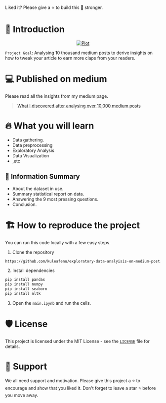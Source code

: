 Liked it? Please give a ⭐️ to build this 💪 stronger.
# 👋 Introduction
<p align="center">
    <a href="https://tryshape.vercel.app" target="blank"/>
        <img src="./images/graph1.jpg" alt="Plot" />
    </a>
</p>

`Project Goal`: Analysing 10 thousand medium posts to derive insights on how to tweak your article to earn more claps from your readers.

# 💻 Published on medium
Please read all the insights from my medium page.
> [What I discovered after analysing over 10,000 medium posts](https://medium.com/analytics-vidhya/what-i-discovered-after-analyzing-10-000-medium-posts-with-python-bb012c6e004b)


# 🔥 What you will learn
- Data gathering.
- Data preprocessing
- Exploratory Analysis
- Data Visualization
- ,etc


## 🔢 Information Summary
- About the dataset in use.
- Summary statistical report on data.
- Answering the 9 most pressing questions.
- Conclusion.

# 🏗️ How to reproduce the project
You can run this code locally with a few easy steps.

1. Clone the repository

```bash
https://github.com/kuleafenu/exploratory-data-analyisis-on-medium-post.git
```

2. Install dependencies

```bash
pip install pandas
pip install numpy
pip install seaborn
pip install nltk
```

3. Open the `main.ipynb` and run the cells.

# 🛡️ License
This project is licensed under the MIT License - see the [`LICENSE`](LICENSE) file for details.

# 🙏 Support

We all need support and motivation. Please give this project a ⭐️ to encourage and show that you liked it. Don't forget to leave a star ⭐️ before you move away.

